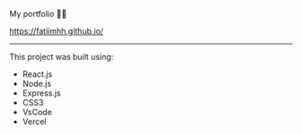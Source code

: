  My portfolio 👩‍💻
 
 https://fatiimhh.github.io/

----------------------------
This project was built using:
- React.js
- Node.js
- Express.js
- CSS3
- VsCode
- Vercel




